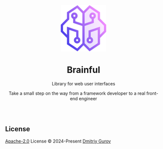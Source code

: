<p align="center">
<a href="https://brainfuljs.dev">
<img src="https://github.com/brainfuljs/brainful/raw/main/art/brainfuljs.svg" height="150">
</a>
</p>

<h1 align="center">
Brainful
</h1>
<p align="center">
Library for web user interfaces
<p>
<p align="center">
Take a small step on the way from a framework developer to a real front-end engineer
<p>

<br>
<br>

## License

[Apache-2.0](./LICENSE) License © 2024-Present [Dmitriy Gurov](https://github.com/GurovDmitriy)
